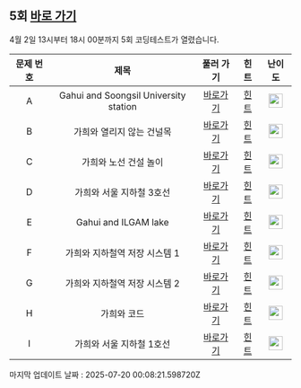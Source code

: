 ## 5회 [바로 가기](https://www.acmicpc.net/contest/view/946)
4월 2일 13시부터 18시 00분까지 5회 코딩테스트가 열렸습니다.

|문제 번호|제목|풀러 가기|힌트|난이도|
|:------:|:-------------:|:-----:|:-----:|:-----:|
|A|Gahui and Soongsil University station|[바로가기](https://www.acmicpc.net/problem/27880)|[힌트](https://github.com/cdog-gh/gh_coding_test/tree/main/5/1)| <img height="25px" width="25px" src="https://static.solved.ac/tier_small/2.svg"></img> |
|B|가희와 열리지 않는 건널목|[바로가기](https://www.acmicpc.net/problem/27885)|[힌트](https://github.com/cdog-gh/gh_coding_test/tree/main/5/2)| <img height="25px" width="25px" src="https://static.solved.ac/tier_small/5.svg"></img> |
|C|가희와 노선 건설 놀이|[바로가기](https://www.acmicpc.net/problem/27883)|[힌트](https://github.com/cdog-gh/gh_coding_test/tree/main/5/3)| <img height="25px" width="25px" src="https://static.solved.ac/tier_small/10.svg"></img> |
|D|가희와 서울 지하철 3호선|[바로가기](https://www.acmicpc.net/problem/27884)|[힌트](https://github.com/cdog-gh/gh_coding_test/tree/main/5/4)| <img height="25px" width="25px" src="https://static.solved.ac/tier_small/10.svg"></img> |
|E|Gahui and ILGAM lake|[바로가기](https://www.acmicpc.net/problem/27881)|[힌트](https://github.com/cdog-gh/gh_coding_test/tree/main/5/5)| <img height="25px" width="25px" src="https://static.solved.ac/tier_small/12.svg"></img> |
|F|가희와 지하철역 저장 시스템 1|[바로가기](https://www.acmicpc.net/problem/27888)|[힌트](https://github.com/cdog-gh/gh_coding_test/tree/main/5/6)| <img height="25px" width="25px" src="https://static.solved.ac/tier_small/14.svg"></img> |
|G|가희와 지하철역 저장 시스템 2|[바로가기](https://www.acmicpc.net/problem/27882)|[힌트](https://github.com/cdog-gh/gh_coding_test/tree/main/5/7)| <img height="25px" width="25px" src="https://static.solved.ac/tier_small/16.svg"></img> |
|H|가희와 코드|[바로가기](https://www.acmicpc.net/problem/27887)|[힌트](https://github.com/cdog-gh/gh_coding_test/tree/main/5/8)| <img height="25px" width="25px" src="https://static.solved.ac/tier_small/17.svg"></img> |
|I|가희와 서울 지하철 1호선|[바로가기](https://www.acmicpc.net/problem/27886)|[힌트](https://github.com/cdog-gh/gh_coding_test/tree/main/5/9)| <img height="25px" width="25px" src="https://static.solved.ac/tier_small/18.svg"></img> |

마지막 업데이트 날짜 : 2025-07-20 00:08:21.598720Z